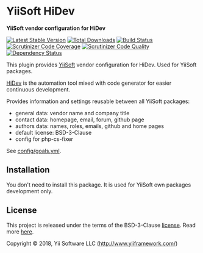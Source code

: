 # YiiSoft HiDev

**YiiSoft vendor configuration for HiDev**

[![Latest Stable Version](https://poser.pugx.org/yiisoft/hidev-yiisoft/v/stable)](https://packagist.org/packages/yiisoft/hidev-yiisoft)
[![Total Downloads](https://poser.pugx.org/yiisoft/hidev-yiisoft/downloads)](https://packagist.org/packages/yiisoft/hidev-yiisoft)
[![Build Status](https://img.shields.io/travis/yiisoft/hidev-yiisoft.svg)](https://travis-ci.org/yiisoft/hidev-yiisoft)
[![Scrutinizer Code Coverage](https://img.shields.io/scrutinizer/coverage/g/yiisoft/hidev-yiisoft.svg)](https://scrutinizer-ci.com/g/yiisoft/hidev-yiisoft/)
[![Scrutinizer Code Quality](https://img.shields.io/scrutinizer/g/yiisoft/hidev-yiisoft.svg)](https://scrutinizer-ci.com/g/yiisoft/hidev-yiisoft/)
[![Dependency Status](https://www.versioneye.com/php/yiisoft:hidev-yiisoft/dev-master/badge.svg)](https://www.versioneye.com/php/yiisoft:hidev-yiisoft/dev-master)

This plugin provides [YiiSoft] vendor configuration for HiDev.
Used for YiiSoft packages.

[HiDev] is the automation tool mixed with code generator for easier continuous development.

Provides information and settings reusable between all YiiSoft packages:

- general data: vendor name and company title
- contact data: homepage, email, forum, github page
- authors data: names, roles, emails, github and home pages
- default license: BSD-3-Clause
- config for php-cs-fixer

See [config/goals.yml].

[HiDev]:            https://github.com/hiqdev/hidev
[YiiSoft]:          https://github.com/yiisoft
[config/goals.yml]: config/goals.yml

## Installation

You don't need to install this package.
It is used for YiiSoft own packages development only.

## License

This project is released under the terms of the BSD-3-Clause [license](LICENSE).
Read more [here](http://choosealicense.com/licenses/bsd-3-clause).

Copyright © 2018, Yii Software LLC (http://www.yiiframework.com/)
